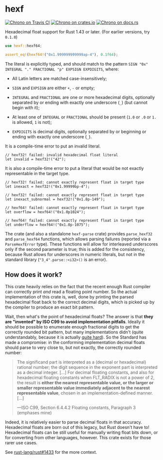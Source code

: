 # hexf

[![Chrono on Travis CI][travis-image]][travis]
[![Chrono on crates.io][cratesio-image]][cratesio]
[![Chrono on docs.rs][docsrs-image]][docsrs]

[travis-image]: https://travis-ci.org/lifthrasiir/hexf.svg?branch=master
[travis]: https://travis-ci.org/lifthrasiir/hexf
[cratesio-image]: https://img.shields.io/crates/v/hexf.svg
[cratesio]: https://crates.io/crates/hexf
[docsrs-image]: https://docs.rs/hexf/badge.svg
[docsrs]: https://docs.rs/hexf/

Hexadecimal float support for Rust 1.43 or later. (For earlier versions, try `0.1.0`)

```rust
use hexf::hexf64;

assert_eq!(hexf64!("0x1.999999999999ap-4"), 0.1f64);
```

The literal is explicitly typed,
and should match to the pattern `SIGN "0x" INTEGRAL "." FRACTIONAL "p" EXPSIGN EXPDIGITS`, where:

* All Latin letters are matched case-insensitively;

* `SIGN` and `EXPSIGN` are either `+`, `-` or empty;

* `INTEGRAL` and `FRACTIONAL` are one or more hexadecimal digits,
  optionally separated by or ending with exactly one underscore (`_`) (but cannot begin with it);

* At least one of `INTEGRAL` or `FRACTIONAL` should be present
  (`1.0` or `.0` or `1.` is allowed, `1` is not);

* `EXPDIGITS` is decimal digits,
  optionally separated by or beginning or ending with exactly one underscore (`_`).

It is a compile-time error to put an invalid literal.

```rust,ignore
// hexf32! failed: invalid hexadecimal float literal
let invalid = hexf32!("42");
```

It is also a compile-time error to put a literal
that would be not exactly representable in the target type.

```rust,ignore
// hexf32! failed: cannot exactly represent float in target type
let inexact = hexf32!("0x1.99999bp-4");

// hexf32! failed: cannot exactly represent float in target type
let inexact_subnormal = hexf32!("0x1.8p-149");

// hexf64! failed: cannot exactly represent float in target type
let overflow = hexf64!("0x1.0p1024");

// hexf64! failed: cannot exactly represent float in target type
let underflow = hexf64!("0x1.0p-1075");
```

The crate (and also a standalone `hexf-parse` crate) provides
`parse_hexf32` and `parse_hexf64` functions,
which allows parsing failures (reported via a `ParseHexfError` type).
These functions will allow for interleaved underscores only if the second parameter is true;
this is added for the consistency, because Rust allows for underscores in numeric literals,
but not in the standard library (`"3_4".parse::<i32>()` is an error).

## How does it work?

This crate heavily relies on the fact that
the recent enough Rust compiler can correctly print *and* read a floating point number.
So the actual implementation of this crate is, well, done by
printing the parsed hexadecimal float back to the correct decimal digits,
which is picked up by the compiler to produce an exact bit pattern.

Wait, then what's the point of hexadecimal floats?
The answer is that **they are "invented" by ISO C99 to avoid implementation pitfalls**.
Ideally it should be possible to enumerate enough fractional digits
to get the correctly rounded bit pattern,
but many implementations didn't
(quite understandably, because it is actually [quite hard][dec2flt-paper]).
So the Standard has made a compromise:
in the conforming implementation decimal floats should parse to
very close to, but not exactly, the correctly rounded number:

> The significand part is interpreted as a (decimal or hexadecimal) rational number;
> the digit sequence in the exponent part is interpreted as a decimal integer. [...]
> For decimal floating constants,
> and also for hexadecimal floating constants when FLT_RADIX is not a power of 2,
> the result is **either the nearest representable value,
> or the larger or smaller representable value
> immediately adjacent to the nearest representable value**,
> chosen in an implementation-defined manner. [...]
>
> —ISO C99, Section 6.4.4.2 Floating constants, Paragraph 3 (emphases mine)

Indeed, it is relatively easier to parse decimal floats in that accuracy.
Hexadecimal floats are born out of this legacy, but Rust doesn't have to!
Hexadecimal floats can be still useful for manually writing float bits down,
or for converting from other languages, however.
This crate exists for those rarer use cases.

See [rust-lang/rust#1433][issue-1433] for the more context.

[dec2flt-paper]: http://citeseerx.ist.psu.edu/viewdoc/summary?doi=10.1.1.45.4152
[issue-1433]: https://github.com/rust-lang/rust/issues/1433#issuecomment-288184018
